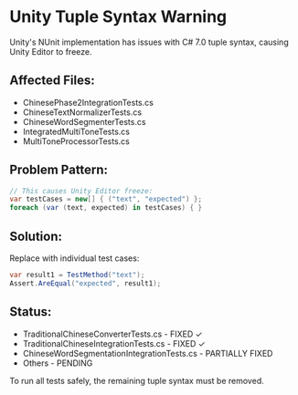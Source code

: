 # Unity Tuple Syntax Warning

Unity's NUnit implementation has issues with C# 7.0 tuple syntax, causing Unity Editor to freeze.

## Affected Files:
- ChinesePhase2IntegrationTests.cs
- ChineseTextNormalizerTests.cs  
- ChineseWordSegmenterTests.cs
- IntegratedMultiToneTests.cs
- MultiToneProcessorTests.cs

## Problem Pattern:
```csharp
// This causes Unity Editor freeze:
var testCases = new[] { ("text", "expected") };
foreach (var (text, expected) in testCases) { }
```

## Solution:
Replace with individual test cases:
```csharp
var result1 = TestMethod("text");
Assert.AreEqual("expected", result1);
```

## Status:
- TraditionalChineseConverterTests.cs - FIXED ✓
- TraditionalChineseIntegrationTests.cs - FIXED ✓
- ChineseWordSegmentationIntegrationTests.cs - PARTIALLY FIXED
- Others - PENDING

To run all tests safely, the remaining tuple syntax must be removed.
